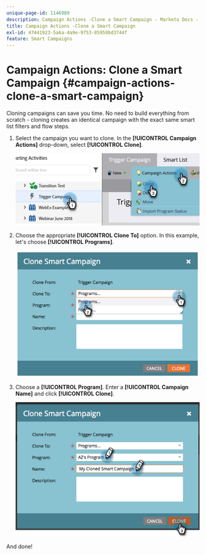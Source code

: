 ```yaml
---
unique-page-id: 1146989
description: Campaign Actions -Clone a Smart Campaign - Marketo Docs - Product Documentation
title: Campaign Actions -Clone a Smart Campaign
exl-id: 47441923-5a6a-4a9e-9753-85959bd3744f
feature: Smart Campaigns
---
```

# Campaign Actions: Clone a Smart Campaign {#campaign-actions-clone-a-smart-campaign}

Cloning campaigns can save you time. No need to build everything from scratch - cloning creates an identical campaign with the exact same smart list filters and flow steps.

1. Select the campaign you want to clone. In the **[!UICONTROL Campaign Actions]** drop-down, select **[!UICONTROL Clone]**.

   ![](assets/campaign-actions-clone-a-smart-campaign-1.png)

1. Choose the appropriate **[!UICONTROL Clone To]** option. In this example, let's choose **[!UICONTROL Programs]**.

   ![](assets/campaign-actions-clone-a-smart-campaign-2.png)

1. Choose a **[!UICONTROL Program]**. Enter a **[!UICONTROL Campaign Name]** and click **[!UICONTROL Clone]**.

   ![](assets/campaign-actions-clone-a-smart-campaign-3.png)

And done!
